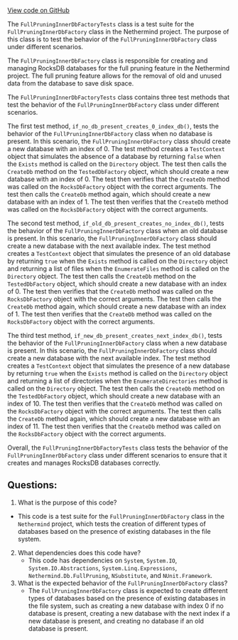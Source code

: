 [View code on GitHub](https://github.com/NethermindEth/nethermind/src/Nethermind/Nethermind.Db.Test/FullPruning/FullPruningInnerDbFactoryTests.cs)

The `FullPruningInnerDbFactoryTests` class is a test suite for the `FullPruningInnerDbFactory` class in the Nethermind project. The purpose of this class is to test the behavior of the `FullPruningInnerDbFactory` class under different scenarios. 

The `FullPruningInnerDbFactory` class is responsible for creating and managing RocksDB databases for the full pruning feature in the Nethermind project. The full pruning feature allows for the removal of old and unused data from the database to save disk space. 

The `FullPruningInnerDbFactoryTests` class contains three test methods that test the behavior of the `FullPruningInnerDbFactory` class under different scenarios. 

The first test method, `if_no_db_present_creates_0_index_db()`, tests the behavior of the `FullPruningInnerDbFactory` class when no database is present. In this scenario, the `FullPruningInnerDbFactory` class should create a new database with an index of 0. The test method creates a `TestContext` object that simulates the absence of a database by returning `false` when the `Exists` method is called on the `Directory` object. The test then calls the `CreateDb` method on the `TestedDbFactory` object, which should create a new database with an index of 0. The test then verifies that the `CreateDb` method was called on the `RocksDbFactory` object with the correct arguments. The test then calls the `CreateDb` method again, which should create a new database with an index of 1. The test then verifies that the `CreateDb` method was called on the `RocksDbFactory` object with the correct arguments. 

The second test method, `if_old_db_present_creates_no_index_db()`, tests the behavior of the `FullPruningInnerDbFactory` class when an old database is present. In this scenario, the `FullPruningInnerDbFactory` class should create a new database with the next available index. The test method creates a `TestContext` object that simulates the presence of an old database by returning `true` when the `Exists` method is called on the `Directory` object and returning a list of files when the `EnumerateFiles` method is called on the `Directory` object. The test then calls the `CreateDb` method on the `TestedDbFactory` object, which should create a new database with an index of 0. The test then verifies that the `CreateDb` method was called on the `RocksDbFactory` object with the correct arguments. The test then calls the `CreateDb` method again, which should create a new database with an index of 1. The test then verifies that the `CreateDb` method was called on the `RocksDbFactory` object with the correct arguments. 

The third test method, `if_new_db_present_creates_next_index_db()`, tests the behavior of the `FullPruningInnerDbFactory` class when a new database is present. In this scenario, the `FullPruningInnerDbFactory` class should create a new database with the next available index. The test method creates a `TestContext` object that simulates the presence of a new database by returning `true` when the `Exists` method is called on the `Directory` object and returning a list of directories when the `EnumerateDirectories` method is called on the `Directory` object. The test then calls the `CreateDb` method on the `TestedDbFactory` object, which should create a new database with an index of 10. The test then verifies that the `CreateDb` method was called on the `RocksDbFactory` object with the correct arguments. The test then calls the `CreateDb` method again, which should create a new database with an index of 11. The test then verifies that the `CreateDb` method was called on the `RocksDbFactory` object with the correct arguments. 

Overall, the `FullPruningInnerDbFactoryTests` class tests the behavior of the `FullPruningInnerDbFactory` class under different scenarios to ensure that it creates and manages RocksDB databases correctly.
## Questions: 
 1. What is the purpose of this code?
   - This code is a test suite for the `FullPruningInnerDbFactory` class in the `Nethermind` project, which tests the creation of different types of databases based on the presence of existing databases in the file system.
2. What dependencies does this code have?
   - This code has dependencies on `System`, `System.IO`, `System.IO.Abstractions`, `System.Linq.Expressions`, `Nethermind.Db.FullPruning`, `NSubstitute`, and `NUnit.Framework`.
3. What is the expected behavior of the `FullPruningInnerDbFactory` class?
   - The `FullPruningInnerDbFactory` class is expected to create different types of databases based on the presence of existing databases in the file system, such as creating a new database with index 0 if no database is present, creating a new database with the next index if a new database is present, and creating no database if an old database is present.
